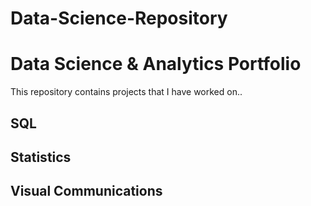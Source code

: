 # Data-Science-Repository
# Data Science & Analytics Portfolio
This repository contains projects that I have worked on..

## SQL

## Statistics

## Visual Communications
